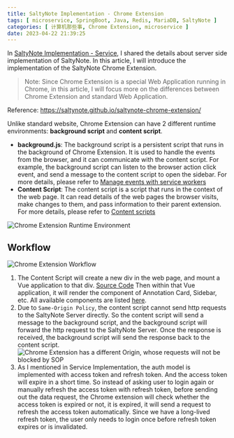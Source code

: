 ```yaml
---
title: SaltyNote Implementation - Chrome Extension
tags: [ microservice, SpringBoot, Java, Redis, MariaDB, SaltyNote ]
categories: [ 计算机那些事, Chrome Extension, microservice ]
date: 2023-04-22 21:39:25
---
```


In [SaltyNote Implementation - Service](https://hzhou.me/2023/04/22/saltynote-implementation-service/), I shared the
details about server side implementation of SaltyNote. In this article, I will introduce the implementation of the
SaltyNote Chrome Extension.

<!-- more -->

> Note: Since Chrome Extension is a special Web Application running in Chrome, in this article, I will focus more on the
> differences between Chrome Extension and standard Web Application.

Reference: https://saltynote.github.io/saltynote-chrome-extension/

Unlike standard website, Chrome Extension can have 2 different runtime environments: **background script** and **content
script**.

* **background.js**: The background script is a persistent script that runs in the background of Chrome Extension. It is
  used to handle the events from the browser, and it can communicate with the content script. For example, the
  background script can listen to the browser action click event, and send a message to the content script to open the
  sidebar. For more details, please refer to
  [Manage events with service workers](https://developer.chrome.com/docs/extensions/mv3/service_workers/)
* **Content Script**: The content script is a script that runs in the context of the web page. It can read details of
  the web pages the browser visits, make changes to them, and pass information to their parent extension. For more
  details, please refer
  to [Content scripts](https://developer.chrome.com/docs/extensions/mv3/content_scripts/)

![Chrome Extension Runtime Environment](/img/saltynote/chrome-runtime-envs.png)

## Workflow

![Chrome Extension Workflow](/img/saltynote/chrome-extension-workflow.png)

1. The Content Script will create a new div in the web page, and mount a Vue application to that
   div. [Source Code](https://github.com/SaltyNote/saltynote-chrome-extension/blob/master/src/overlay/overlay.js#L12-L19)
   Then within that Vue application, it will render the component of Annotation Card, Sidebar, etc. All available
   components are
   listed [here](https://github.com/SaltyNote/saltynote-chrome-extension/tree/master/src/overlay/components).
2. Due to `Same-Origin Policy`, the content script cannot send http requests to the SaltyNote Server directly. So the
   content script will send a message to the background script, and the background script will forward the http request
   to the SaltyNote Server. Once the response is received, the background script will send the response back to the
   content
   script. ![Chrome Extension has a different Origin, whose requests will not be blocked by `SOP`](/img/saltynote/chrome-extension-origin.jpg)
3. As I mentioned in Service Implementation, the auth model is implemented with access token and refresh token. And the
   access token will expire in a short time. So instead of asking user to login again or manually refresh the access
   token with refresh token, before sending out the data request, the Chrome extension will check whether the access
   token is expired or not, it is expired, it will send a request to refresh the access token automatically. Since we
   have a long-lived refresh token, the user only needs to login once before refresh token expires or is invalidated.